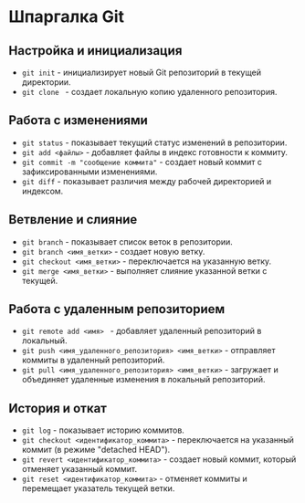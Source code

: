 # Шпаргалка Git

## Настройка и инициализация

- `git init` - инициализирует новый Git репозиторий в текущей директории.
- `git clone ` - создает локальную копию удаленного репозитория.

## Работа с изменениями

- `git status` - показывает текущий статус изменений в репозитории.
- `git add <файлы>` - добавляет файлы в индекс готовности к коммиту.
- `git commit -m "сообщение коммита"` - создает новый коммит с зафиксированными изменениями.
- `git diff` - показывает различия между рабочей директорией и индексом.

## Ветвление и слияние

- `git branch` - показывает список веток в репозитории.
- `git branch <имя_ветки>` - создает новую ветку.
- `git checkout <имя_ветки>` - переключается на указанную ветку.
- `git merge <имя_ветки>` - выполняет слияние указанной ветки с текущей.

## Работа с удаленным репозиторием

- `git remote add <имя> ` - добавляет удаленный репозиторий в локальный.
- `git push <имя_удаленного_репозитория> <имя_ветки>` - отправляет коммиты в удаленный репозиторий.
- `git pull <имя_удаленного_репозитория> <имя_ветки>` - загружает и объединяет удаленные изменения в локальный репозиторий.

## История и откат

- `git log` - показывает историю коммитов.
- `git checkout <идентификатор_коммита>` - переключается на указанный коммит (в режиме "detached HEAD").
- `git revert <идентификатор_коммита>` - создает новый коммит, который отменяет указанный коммит.
- `git reset <идентификатор_коммита>` - отменяет коммиты и перемещает указатель текущей ветки.